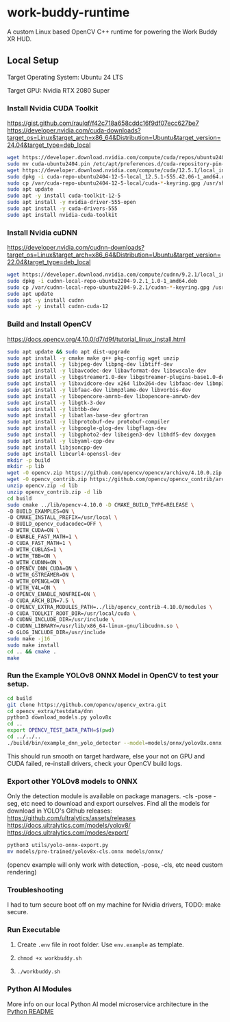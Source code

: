 # work-buddy-runtime

A custom Linux based OpenCV C++ runtime for powering the Work Buddy XR HUD.

## Local Setup

Target Operating System: Ubuntu 24 LTS

Target GPU: Nvidia RTX 2080 Super

### Install Nvidia CUDA Toolkit

https://gist.github.com/raulqf/f42c718a658cddc16f9df07ecc627be7
https://developer.nvidia.com/cuda-downloads?target_os=Linux&target_arch=x86_64&Distribution=Ubuntu&target_version=24.04&target_type=deb_local

```bash
wget https://developer.download.nvidia.com/compute/cuda/repos/ubuntu2404/x86_64/cuda-ubuntu2404.pin
sudo mv cuda-ubuntu2404.pin /etc/apt/preferences.d/cuda-repository-pin-600
wget https://developer.download.nvidia.com/compute/cuda/12.5.1/local_installers/cuda-repo-ubuntu2404-12-5-local_12.5.1-555.42.06-1_amd64.deb
sudo dpkg -i cuda-repo-ubuntu2404-12-5-local_12.5.1-555.42.06-1_amd64.deb
sudo cp /var/cuda-repo-ubuntu2404-12-5-local/cuda-*-keyring.gpg /usr/share/keyrings/
sudo apt update
sudo apt -y install cuda-toolkit-12-5
sudo apt install -y nvidia-driver-555-open
sudo apt install -y cuda-drivers-555
sudo apt install nvidia-cuda-toolkit
```

### Install Nvidia cuDNN

https://developer.nvidia.com/cudnn-downloads?target_os=Linux&target_arch=x86_64&Distribution=Ubuntu&target_version=22.04&target_type=deb_local

```bash
wget https://developer.download.nvidia.com/compute/cudnn/9.2.1/local_installers/cudnn-local-repo-ubuntu2204-9.2.1_1.0-1_amd64.deb
sudo dpkg -i cudnn-local-repo-ubuntu2204-9.2.1_1.0-1_amd64.deb
sudo cp /var/cudnn-local-repo-ubuntu2204-9.2.1/cudnn-*-keyring.gpg /usr/share/keyrings/
sudo apt update
sudo apt -y install cudnn
sudo apt -y install cudnn-cuda-12
```

### Build and Install OpenCV

https://docs.opencv.org/4.10.0/d7/d9f/tutorial_linux_install.html

```bash
sudo apt update && sudo apt dist-upgrade
sudo apt install -y cmake make g++ pkg-config wget unzip
sudo apt install -y libjpeg-dev libpng-dev libtiff-dev
sudo apt install -y libavcodec-dev libavformat-dev libswscale-dev
sudo apt install -y libgstreamer1.0-dev libgstreamer-plugins-base1.0-dev
sudo apt install -y libxvidcore-dev x264 libx264-dev libfaac-dev libmp3lame-dev libtheora-dev
sudo apt install -y libfaac-dev libmp3lame-dev libvorbis-dev
sudo apt install -y libopencore-amrnb-dev libopencore-amrwb-dev
sudo apt install -y libgtk-3-dev
sudo apt install -y libtbb-dev
sudo apt install -y libatlas-base-dev gfortran
sudo apt install -y libprotobuf-dev protobuf-compiler
sudo apt install -y libgoogle-glog-dev libgflags-dev
sudo apt install -y libgphoto2-dev libeigen3-dev libhdf5-dev doxygen
sudo apt install -y libyaml-cpp-dev
sudo apt install libjsoncpp-dev
sudo apt install libcurl4-openssl-dev
mkdir -p build
mkdir -p lib
wget -O opencv.zip https://github.com/opencv/opencv/archive/4.10.0.zip
wget -O opencv_contrib.zip https://github.com/opencv/opencv_contrib/archive/refs/tags/4.10.0.zip
unzip opencv.zip -d lib
unzip opencv_contrib.zip -d lib
cd build
sudo cmake ../lib/opencv-4.10.0 -D CMAKE_BUILD_TYPE=RELEASE \
-D BUILD_EXAMPLES=ON \
-D CMAKE_INSTALL_PREFIX=/usr/local \
-D BUILD_opencv_cudacodec=OFF \
-D WITH_CUDA=ON \
-D ENABLE_FAST_MATH=1 \
-D CUDA_FAST_MATH=1 \
-D WITH_CUBLAS=1 \
-D WITH_TBB=ON \
-D WITH_CUDNN=ON \
-D OPENCV_DNN_CUDA=ON \
-D WITH_GSTREAMER=ON \
-D WITH_OPENGL=ON \
-D WITH_V4L=ON \
-D OPENCV_ENABLE_NONFREE=ON \
-D CUDA_ARCH_BIN=7.5 \
-D OPENCV_EXTRA_MODULES_PATH=../lib/opencv_contrib-4.10.0/modules \
-D CUDA_TOOLKIT_ROOT_DIR=/usr/local/cuda \
-D CUDNN_INCLUDE_DIR=/usr/include \
-D CUDNN_LIBRARY=/usr/lib/x86_64-linux-gnu/libcudnn.so \
-D GLOG_INCLUDE_DIR=/usr/include
sudo make -j16
sudo make install
cd .. && cmake .
make
```

### Run the Example YOLOv8 ONNX Model in OpenCV to test your setup.

```bash
cd build
git clone https://github.com/opencv/opencv_extra.git
cd opencv_extra/testdata/dnn
python3 download_models.py yolov8x
cd ..
export OPENCV_TEST_DATA_PATH=$(pwd)
cd ../../..
./build/bin/example_dnn_yolo_detector --model=models/onnx/yolov8x.onnx --yolo=yolov8 --mean=0.0 --scale=0.003921568627 --paddingmode=2 --padvalue=144.0 --thr=0.4 --nms=0.4 --rgb=0 --backend=5 --target=6
```

This should run smooth on target hardware, else your not on GPU and CUDA failed, re-install drivers, check your OpenCV build logs.

### Export other YOLOv8 models to ONNX

Only the detection module is available on package managers. -cls -pose -seg, etc need to download and export ourselves.
Find all the models for download in YOLO's Github releases:
https://github.com/ultralytics/assets/releases  
https://docs.ultralytics.com/models/yolov8/  
https://docs.ultralytics.com/modes/export/

```bash
python3 utils/yolo-onnx-export.py
mv models/pre-trained/yolov8x-cls.onnx models/onnx/
```

(opencv example will only work with detection, -pose, -cls, etc need custom rendering)

### Troubleshooting

I had to turn secure boot off on my machine for Nvidia drivers, TODO: make secure.

### Run Executable

1. Create `.env` file in root folder. Use `env.example` as template.

2. `chmod +x workbuddy.sh`

3. `./workbuddy.sh`

### Python AI Modules

More info on our local Python AI model microservice architecture in the [Python README](./python/README.md)
